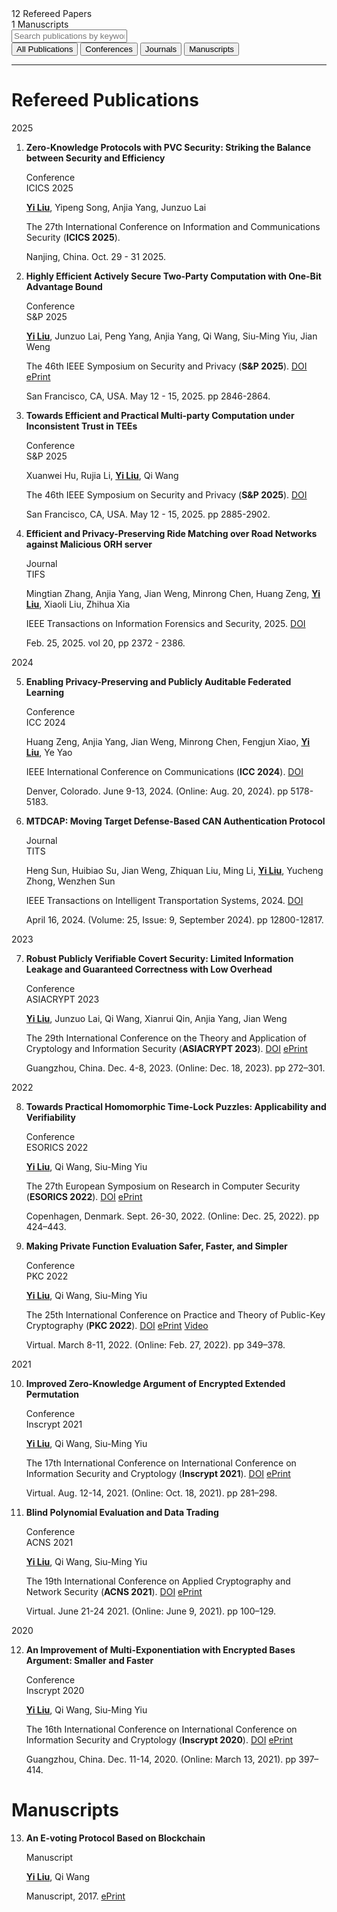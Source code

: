 

<div class="publications-container">

<!-- 统计信息栏 -->
<div class="stats-bar">
  <div class="stat-item">
    <span class="stat-number">12</span>
    <span class="stat-label">Refereed Papers</span>
  </div>
  <div class="stat-item">
    <span class="stat-number">1</span>
    <span class="stat-label">Manuscripts</span>
  </div>
</div>

<!-- 搜索和筛选 -->
<div class="search-container">
  <input type="text" class="search-input" placeholder="Search publications by keyword, venue, or co-author..." id="pubSearch">
</div>

<div class="filter-buttons">
  <button class="filter-btn active" data-filter="all">All Publications</button>
  <button class="filter-btn" data-filter="conference">Conferences</button>
  <button class="filter-btn" data-filter="journal">Journals</button>
  <button class="filter-btn" data-filter="manuscript">Manuscripts</button>
</div>

---

# Refereed Publications

<!-- 2025年论文 -->
<div class="year-divider"><span>2025</span></div>

1. **Zero-Knowledge Protocols with PVC Security: Striking the Balance between Security and Efficiency**

    <div class="pub-type conference">Conference</div> <span class="impact-badge">ICICS 2025</span>

    <u>**Yi Liu**</u>, Yipeng Song, Anjia Yang, Junzuo Lai

    The 27th International Conference on Information and Communications Security (**ICICS 2025**).
    
    Nanjing, China. Oct. 29 - 31 2025. 

2. **Highly Efficient Actively Secure Two-Party Computation with One-Bit Advantage Bound** 

    <div class="pub-type conference">Conference</div> <span class="impact-badge">S&P 2025</span>

    <u>**Yi Liu**</u>, Junzuo Lai, Peng Yang, Anjia Yang, Qi Wang, Siu-Ming Yiu, Jian Weng

    The 46th IEEE Symposium on Security and Privacy (**S&P 2025**). <span class="pubtag"><a href="https://doi.ieeecomputersociety.org/10.1109/SP61157.2025.00183" target="_blank">DOI</a></span> <span class="pubtag"><a href="https://eprint.iacr.org/2025/614" target="_blank">ePrint</a></span>
    
    San Francisco, CA, USA. May 12 - 15, 2025. pp 2846-2864. 

3. **Towards Efficient and Practical Multi-party Computation under Inconsistent Trust in TEEs** 

    <div class="pub-type conference">Conference</div> <span class="impact-badge">S&P 2025</span>

    Xuanwei Hu, Rujia Li, <u>**Yi Liu**</u>, Qi Wang

    The 46th IEEE Symposium on Security and Privacy (**S&P 2025**). <span class="pubtag"><a href="https://doi.ieeecomputersociety.org/10.1109/SP61157.2025.00185" target="_blank">DOI</a></span>
    
    San Francisco, CA, USA. May 12 - 15, 2025. pp 2885-2902. 

4. **Efficient and Privacy-Preserving Ride Matching over Road Networks against Malicious ORH server** 

    <div class="pub-type journal">Journal</div> <span class="impact-badge">TIFS</span>

    Mingtian Zhang, Anjia Yang, Jian Weng, Minrong Chen, Huang Zeng, <u>**Yi Liu**</u>, Xiaoli Liu, Zhihua Xia

    IEEE Transactions on Information Forensics and Security, 2025. <span class="pubtag"><a href="https://doi.org/10.1109/TIFS.2025.3544453" target="_blank">DOI</a></span>
    
    Feb. 25, 2025. vol 20, pp 2372 - 2386. 

<!-- 2024年论文 -->
<div class="year-divider"><span>2024</span></div>

5. **Enabling Privacy-Preserving and Publicly Auditable Federated Learning** 

    <div class="pub-type conference">Conference</div> <span class="impact-badge">ICC 2024</span>

    Huang Zeng, Anjia Yang, Jian Weng, Minrong Chen, Fengjun Xiao, <u>**Yi Liu**</u>, Ye Yao
            
    IEEE International Conference on Communications (**ICC 2024**). <span class="pubtag"><a href="https://doi.org/10.1109/ICC51166.2024.10622406" target="_blank">DOI</a></span>

    Denver, Colorado. June 9-13, 2024. (Online: Aug. 20, 2024). pp 5178-5183.

6. **MTDCAP: Moving Target Defense-Based CAN Authentication Protocol** 

    <div class="pub-type journal">Journal</div> <span class="impact-badge">TITS</span>

    Heng Sun, Huibiao Su, Jian Weng, Zhiquan Liu, Ming Li, <u>**Yi Liu**</u>, Yucheng Zhong, Wenzhen Sun

    IEEE Transactions on Intelligent Transportation Systems, 2024. <span class="pubtag"><a href="https://doi.org/10.1109/TITS.2024.3384054" target="_blank">DOI</a></span>

    April 16, 2024. (Volume: 25, Issue: 9, September 2024). pp 12800-12817. 

<!-- 2023年论文 -->
<div class="year-divider"><span>2023</span></div>

7. **Robust Publicly Verifiable Covert Security: Limited Information Leakage and Guaranteed Correctness with Low Overhead** 
  
    <div class="pub-type conference">Conference</div> <span class="impact-badge">ASIACRYPT 2023</span>

    <u>**Yi Liu**</u>, Junzuo Lai, Qi Wang, Xianrui Qin, Anjia Yang, Jian Weng 

    The 29th International Conference on the Theory and Application of Cryptology and Information Security (**ASIACRYPT 2023**). <span class="pubtag"><a href="https://doi.org/10.1007/978-981-99-8721-4_9" target="_blank">DOI</a></span> <span class="pubtag"><a href="https://eprint.iacr.org/2023/1392" target="_blank">ePrint</a></span>

    Guangzhou, China. Dec. 4-8, 2023. (Online: Dec. 18, 2023). pp 272–301. 

<!-- 2022年论文 -->
<div class="year-divider"><span>2022</span></div>

8. **Towards Practical Homomorphic Time-Lock Puzzles: Applicability and Verifiability**
  
    <div class="pub-type conference">Conference</div> <span class="impact-badge">ESORICS 2022</span>

    <u>**Yi Liu**</u>, Qi Wang, Siu-Ming Yiu 

    The 27th European Symposium on Research in Computer Security (**ESORICS 2022**).  <span class="pubtag"><a href="https://doi.org/10.1007/978-3-031-17140-6_21" target="_blank">DOI</a></span> <span class="pubtag"><a href="https://eprint.iacr.org/2022/585" target="_blank">ePrint</a></span>

    Copenhagen, Denmark. Sept. 26-30, 2022. (Online: Dec. 25, 2022). pp 424–443.

9. **Making Private Function Evaluation Safer, Faster, and Simpler** 
  
    <div class="pub-type conference">Conference</div> <span class="impact-badge">PKC 2022</span>

    <u>**Yi Liu**</u>, Qi Wang, Siu-Ming Yiu 

    The 25th International Conference on Practice and Theory of Public-Key Cryptography (**PKC 2022**). <span class="pubtag"><a href="https://doi.org/10.1007/978-3-030-97121-2_13" target="_blank">DOI</a></span> <span class="pubtag"><a href="https://eprint.iacr.org/2021/1682" target="_blank">ePrint</a></span> <span class="pubtag"><a href="https://www.youtube.com/watch?v=Pv8zVTxacr0" target="_blank">Video</a></span>

    Virtual. March 8-11, 2022. (Online: Feb. 27, 2022). pp 349–378. 

<!-- 2021年论文 -->
<div class="year-divider"><span>2021</span></div>

10. **Improved Zero-Knowledge Argument of Encrypted Extended Permutation** 
  
    <div class="pub-type conference">Conference</div> <span class="impact-badge">Inscrypt 2021</span>

    <u>**Yi Liu**</u>, Qi Wang, Siu-Ming Yiu 

    The 17th International Conference on International Conference on Information Security and Cryptology (**Inscrypt 2021**). <span class="pubtag"><a href="https://doi.org/10.1007/978-3-030-88323-2_15" target="_blank">DOI</a></span> <span class="pubtag"><a href="https://eprint.iacr.org/2021/1430" target="_blank">ePrint</a></span>

    Virtual. Aug. 12-14, 2021. (Online: Oct. 18, 2021). pp 281–298.
    
11. **Blind Polynomial Evaluation and Data Trading** 
  
    <div class="pub-type conference">Conference</div> <span class="impact-badge">ACNS 2021</span>

    <u>**Yi Liu**</u>, Qi Wang, Siu-Ming Yiu 

    The 19th International Conference on Applied Cryptography and Network Security (**ACNS 2021**). <span class="pubtag"><a href="https://doi.org/10.1007/978-3-030-78372-3_5" target="_blank">DOI</a></span> <span class="pubtag"><a href="https://eprint.iacr.org/2021/413" target="_blank">ePrint</a></span>

    Virtual. June 21-24 2021. (Online: June 9, 2021). pp 100–129. 

<!-- 2020年论文 -->
<div class="year-divider"><span>2020</span></div>

12. **An Improvement of Multi-Exponentiation with Encrypted Bases Argument: Smaller and Faster** 
  
    <div class="pub-type conference">Conference</div> <span class="impact-badge">Inscrypt 2020</span>

    <u>**Yi Liu**</u>, Qi Wang, Siu-Ming Yiu 

    The 16th International Conference on International Conference on Information Security and Cryptology (**Inscrypt 2020**). <span class="pubtag"><a href="https://doi.org/10.1007/978-3-030-71852-7_27" target="_blank">DOI</a></span> <span class="pubtag"><a href="https://eprint.iacr.org/2020/567" target="_blank">ePrint</a></span>

    Guangzhou, China. Dec. 11-14, 2020. (Online: March 13, 2021). pp 397–414.  

# Manuscripts

<!-- <div class="year-divider"><span>Manuscripts</span></div> -->

13. **An E-voting Protocol Based on Blockchain** 
  
    <div class="pub-type workshop">Manuscript</div>

    <u>**Yi Liu**</u>, Qi Wang

    Manuscript, 2017. <span class="pubtag"><a href="https://eprint.iacr.org/2017/1043" target="_blank">ePrint</a></span>

</div>


